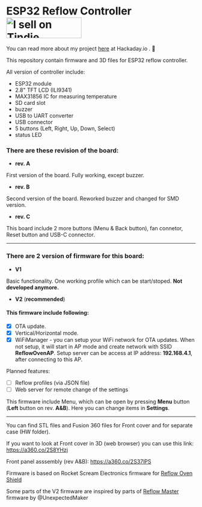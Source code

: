 # ESP32 Reflow Controller   <a href="https://www.tindie.com/stores/dronecz/?ref=offsite_badges&utm_source=sellers_dronecz83&utm_medium=badges&utm_campaign=badge_small"><img src="https://d2ss6ovg47m0r5.cloudfront.net/badges/tindie-smalls.png" alt="I sell on Tindie" width="200" height="55"></a>

You can read more about my project [here](https://hackaday.io/project/162946-esp32-reflow-oven) at Hackaday.io . :slightly_smiling_face:

This repository contain firmware and 3D files for ESP32 reflow controller. 

All version of controller include:

- ESP32 module
- 2.8" TFT LCD (ILI9341)
- MAX31856 IC for measuring temperature
- SD card slot
- buzzer
- USB to UART converter
- USB connector
- 5 buttons (Left, Right, Up, Down, Select)
- status LED 

### There are these revision of the board:

- **rev. A**

First version of the board. Fully working, except buzzer. 

- **rev. B**

Second version of the board. Reworked buzzer and changed for SMD version.

- **rev. C**

This board include 2 more buttons (Menu & Back button), fan connetor, Reset button and USB-C connector.

***

### There are 2 version of firmware for this board:

- **V1**

Basic functionality. One working profile which can be start/stoped.
**Not developed anymore.**

- **V2** (**recommended**)

#### This firmware include following:

- [x] OTA update.
- [x] Vertical/Horizontal mode.
- [x] WiFiManager - you can setup your WiFi network for OTA updates. When not setup, it will start in AP mode and create network with SSID **ReflowOvenAP**. Setup server can be access at IP address: **192.168.4.1**, after connecting to this AP.  

Planned features:

- [ ] Reflow profiles (via JSON file)
- [ ] Web server for remote change of the settings 

This firmware include Menu, which can be open by pressing **Menu** button (**Left** button on rev. **A&B**). Here you can change items in **Settings**.

*** 

You can find STL files and Fusion 360 files for Front cover and for separate case (HW folder).  
									 
If you want to look at Front cover in 3D (web browser) you can use this link: <a href="https://a360.co/2S8YHzj" target="_blank">https://a360.co/2S8YHzj</a>

Front panel asssembly (rev A&B): <a href="https://a360.co/2S37lPS" target="_blank">https://a360.co/2S37lPS</a>

Firmware is based on Rocket Scream Electronics firmware for [Reflow Oven Shield](https://www.rocketscream.com/blog/2012/11/28/updated-back-in-stock-reflow-oven-shield-controller/)

Some parts of the V2 firmware are inspired by parts of <a href="https://github.com/UnexpectedMaker/ReflowMaster" target="_blank">Reflow Master</a> firmware by @UnexpectedMaker
